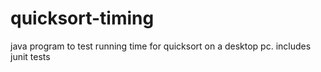# quicksort-timing
java program to test running time for quicksort on a desktop pc. includes junit tests
